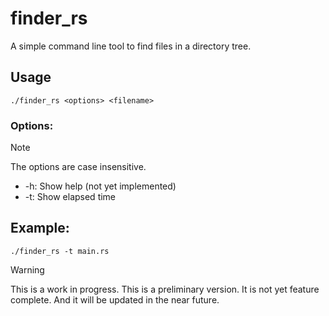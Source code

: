 # finder_rs
A simple command line tool to find files in a directory tree.

## Usage
```
./finder_rs <options> <filename>
```
### Options:
> [!NOTE]
> The options are case insensitive.
- -h: Show help (not yet implemented)
- -t: Show elapsed time

## Example:
```
./finder_rs -t main.rs
```

> [!WARNING]
> This is a work in progress.
> This is a preliminary version. It is not yet feature complete. And it will be updated in the near future.